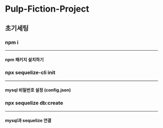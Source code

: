 # Pulp-Fiction-Project

## 초기세팅

### npm i
---
#### npm 패키지 설치하기

### npx sequelize-cli init
---
#### mysql 비밀번호 설정 (config.json)

### npx sequelize db:create
---
#### mysql과 sequelize 연결
